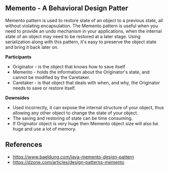 ## Memento - A Behavioral Design Patter

Memento pattern is used to restore state of an object to a previous state, all without violating encapsulation.
The Memento pattern is useful when you need to provide an undo mechanism in your applications, when the internal state of an object may need to be restored at a later stage. Using serialization along with this pattern, it's easy to preserve the object state and bring it back later on.

**Participants**
* Originator - is the object that knows how to save itself
* Memento - holds the information about the Originator's state, and cannot be modified by the Caretaker.
* Caretaker - is that object that deals with when, and why, the Originator needs to save or restore itself.

**Downsides**
* Used incorrectly, it can expose the internal structure of your object, thus allowing any other object to change the state of your object.
* The saving and restoring of state can be time consuming. 
* If Originator object is very huge then Memento object size will also be huge and use a lot of memory.

## References
* https://www.baeldung.com/java-memento-design-pattern
* https://dzone.com/articles/design-patterns-memento
